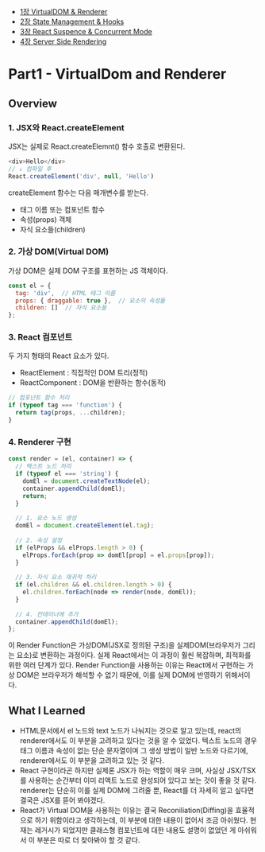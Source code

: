 - [1장 VirtualDOM & Renderer](https://geekpaul.medium.com/lets-build-a-react-from-scratch-part-1-virtualdom-and-renderer-14f4f716de62)
- [2장 State Management & Hooks](https://geekpaul.medium.com/lets-build-a-react-from-scratch-part-2-state-management-and-react-hooks-e771c5c06066)
- [3장 React Suspence & Concurrent Mode](https://geekpaul.medium.com/lets-build-a-react-from-scratch-part-3-react-suspense-and-concurrent-mode-5da8c12aed3f)
- [4장 Server Side Rendering](https://geekpaul.medium.com/lets-build-a-react-from-scratch-part-4-server-side-rendering-and-its-challenges-b7b87c84bbf)


# Part1 - VirtualDom and Renderer
## Overview
### 1. JSX와 React.createElement
JSX는 실제로 React.createElemnt() 함수 호출로 변환된다.
```javascript
<div>Hello</div> 
// ↓ 컴파일 후
React.createElement('div', null, 'Hello')
```

createElement 함수는 다음 매개변수를 받는다.
- 태그 이름 또는 컴포넌트 함수
- 속성(props) 객체
- 자식 요소들(children)

### 2. 가상 DOM(Virtual DOM)
가상 DOM은 실제 DOM 구조를 표현하는 JS 객체이다.
```javascript
const el = {
  tag: 'div',  // HTML 태그 이름
  props: { draggable: true },  // 요소의 속성들
  children: []  // 자식 요소들
};
```

### 3. React 컴포넌트
두 가지 형태의 React 요소가 있다.
- ReactElement : 직접적인 DOM 트리(정적)
- ReactComponent : DOM을 반환하는 함수(동적)
```javascript
// 컴포넌트 함수 처리
if (typeof tag === 'function') {
  return tag(props, ...children);
}
```

### 4. Renderer 구현
```javascript
const render = (el, container) => {
  // 텍스트 노드 처리
  if (typeof el === 'string') {
    domEl = document.createTextNode(el);
    container.appendChild(domEl);
    return;
  }
  
  // 1. 요소 노드 생성
  domEl = document.createElement(el.tag);
  
  // 2. 속성 설정
  if (elProps && elProps.length > 0) {
    elProps.forEach(prop => domEl[prop] = el.props[prop]);
  }
  
  // 3. 자식 요소 재귀적 처리
  if (el.children && el.children.length > 0) {
    el.children.forEach(node => render(node, domEl));
  }
  
  // 4. 컨테이너에 추가
  container.appendChild(domEl);
};
```
이 Render Function은 가상DOM(JSX로 정의된 구조)을 실제DOM(브라우저가 그리는 요소)로 변환하는 과정이다. 실제 React에서는 이 과정이 훨씬 복잡하며, 최적화를 위한 여러 단계가 있다.
Render Function을 사용하는 이유는 React에서 구현하는 가상 DOM은 브라우저가 해석할 수 없기 때문에, 이를 실제 DOM에 반영하기 위해서이다.


## What I Learned
- HTML문서에서 el 노드와 text 노드가 나눠지는 것으로 알고 있는데, react의 renderer에서도 이 부분을 고려하고 있다는 것을 알 수 있었다. 텍스트 노드의 경우 태그 이름과 속성이 없는 단순 문자열이며 그 생성 방법이 일반 노드와 다르기에, renderer에서도 이 부분을 고려하고 있는 것 같다.
- React 구현이라곤 하지만 실제론 JSX가 하는 역할이 매우 크며, 사실상 JSX/TSX를 사용하는 순간부터 이미 리액트 노드로 완성되어 있다고 보는 것이 좋을 것 같다. renderer는 단순히 이를 실제 DOM에 그려줄 뿐, React를 더 자세히 알고 싶다면 결국은 JSX를 뜯어 봐야겠다.
- React가 Virtual DOM을 사용하는 이유는 결국 Reconiliation(Diffing)을 효율적으로 하기 위함이라고 생각하는데, 이 부분에 대한 내용이 없어서 조금 아쉬웠다. 현재는 레거시가 되었지만 클래스형 컴포넌트에 대한 내용도 설명이 없었던 게 아쉬워서 이 부분은 따로 더 찾아봐야 할 것 같다.
